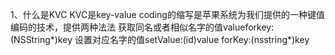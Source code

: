 1、什么是KVC
 KVC是key-value coding的缩写是苹果系统为我们提供的一种键值编码的技术，提供两种法法 获取同名或者相似名字的值valueforkey:(NSString*)key  设置对应名字的值setValue:(id)value forKey:(nsstring*)key